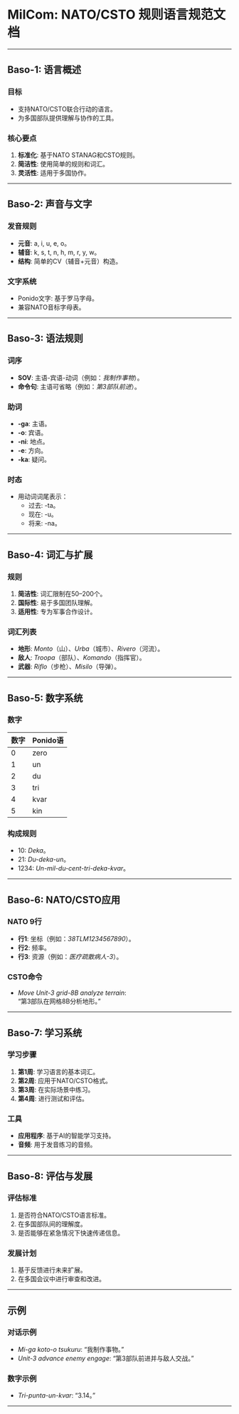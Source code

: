 # **MilCom: NATO/CSTO 规则语言规范文档**

---

## **Baso-1: 语言概述**

### **目标**
- 支持NATO/CSTO联合行动的语言。  
- 为多国部队提供理解与协作的工具。

### **核心要点**
1. **标准化**: 基于NATO STANAG和CSTO规则。  
2. **简洁性**: 使用简单的规则和词汇。  
3. **灵活性**: 适用于多国协作。

---

## **Baso-2: 声音与文字**

### **发音规则**
- **元音**: a, i, u, e, o。  
- **辅音**: k, s, t, n, h, m, r, y, w。  
- **结构**: 简单的CV（辅音+元音）构造。  

### **文字系统**
- Ponido文字: 基于罗马字母。  
- 兼容NATO音标字母表。

---

## **Baso-3: 语法规则**

### **词序**
- **SOV**: 主语-宾语-动词（例如：*我制作事物*）。  
- **命令句**: 主语可省略（例如：*第3部队前进*）。

### **助词**
- **-ga**: 主语。  
- **-o**: 宾语。  
- **-ni**: 地点。  
- **-e**: 方向。  
- **-ka**: 疑问。  

### **时态**
- 用动词词尾表示：  
  - 过去: -ta。  
  - 现在: -u。  
  - 将来: -na。

---

## **Baso-4: 词汇与扩展**

### **规则**
1. **简洁性**: 词汇限制在50–200个。  
2. **国际性**: 易于多国团队理解。  
3. **适用性**: 专为军事合作设计。

### **词汇列表**
- **地形**: *Monto*（山）、*Urba*（城市）、*Rivero*（河流）。  
- **敌人**: *Troopa*（部队）、*Komando*（指挥官）。  
- **武器**: *Riflo*（步枪）、*Misilo*（导弹）。  

---

## **Baso-5: 数字系统**

### **数字**
| **数字** | **Ponido语** |  
|----------|--------------|  
| 0        | zero         |  
| 1        | un           |  
| 2        | du           |  
| 3        | tri          |  
| 4        | kvar         |  
| 5        | kin          |  

### **构成规则**
- 10: *Deka*。  
- 21: *Du-deka-un*。  
- 1234: *Un-mil-du-cent-tri-deka-kvar*。

---

## **Baso-6: NATO/CSTO应用**

### **NATO 9行**
- **行1**: 坐标（例如：*38TLM1234567890*）。  
- **行2**: 频率。  
- **行3**: 资源（例如：*医疗疏散病人-3*）。  

### **CSTO命令**
- *Move Unit-3 grid-8B analyze terrain*:  
  “第3部队在网格8B分析地形。”

---

## **Baso-7: 学习系统**

### **学习步骤**
1. **第1周**: 学习语言的基本词汇。  
2. **第2周**: 应用于NATO/CSTO格式。  
3. **第3周**: 在实际场景中练习。  
4. **第4周**: 进行测试和评估。

### **工具**
- **应用程序**: 基于AI的智能学习支持。  
- **音频**: 用于发音练习的音频。

---

## **Baso-8: 评估与发展**

### **评估标准**
1. 是否符合NATO/CSTO语言标准。  
2. 在多国部队间的理解度。  
3. 是否能够在紧急情况下快速传递信息。

### **发展计划**
1. 基于反馈进行未来扩展。  
2. 在多国会议中进行审查和改进。

---

## **示例**

### **对话示例**
- *Mi-ga koto-o tsukuru*: “我制作事物。”  
- *Unit-3 advance enemy engage*: “第3部队前进并与敌人交战。”

### **数字示例**
- *Tri-punta-un-kvar*: “3.14。”

---
